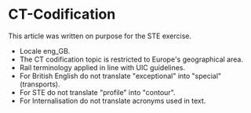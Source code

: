 # CT-Codification

This article was written on purpose for the STE exercise.<br>
- Locale eng_GB. <br>
- The CT codification topic is restricted to Europe's geographical area. <br>
- Rail terminology applied in line with UIC guidelines.<br>
- For British English do not translate "exceptional" into "special" (transports). <br>
- For STE do not translate "profile" into "contour". <br>
- For Internalisation do not translate acronyms used in text.
